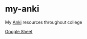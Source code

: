 # my-anki
My [Anki](https://apps.ankiweb.net/) resources throughout college

[Google Sheet](https://docs.google.com/spreadsheets/d/1-ejxYbVM4HEIkU0l8CVoBTdhEWPH6VIayKCfu5CbaPw)

